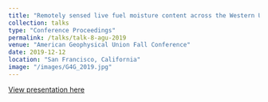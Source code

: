 ```yaml
---
title: "Remotely sensed live fuel moisture content across the Western USA and its link to climate aridity"
collection: talks
type: "Conference Proceedings"
permalink: /talks/talk-8-agu-2019
venue: "American Geophysical Union Fall Conference"
date: 2019-12-12
location: "San Francisco, California"
image: "/images/G4G_2019.jpg"
---
```


<a href="https://www.dropbox.com/s/gkimi81qtdx5m8w/AGU_2019_FMC_from_sar_v3.pptx?dl=0" target="_blank">View presentation here</a>
